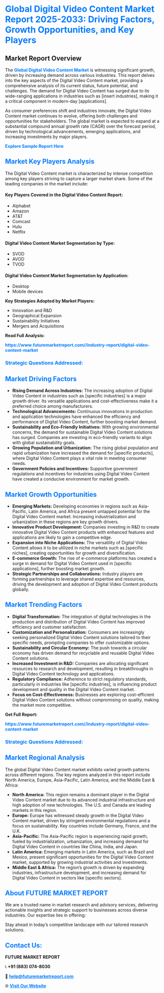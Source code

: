 <h1 style="color: #007BFF;">Global Digital Video Content Market Report 2025-2033: Driving Factors, Growth Opportunities, and Key Players</h1>

<section id="overview">
<h2>Market Report Overview</h2>
<p>The <a href="https://www.futuremarketreport.com//industry-report/digital-video-content-market" style="color: #007BFF; text-decoration: none;"><strong>Global Digital Video Content Market</strong></a> is witnessing significant growth, driven by increasing demand across various industries. This report delves into the key aspects of the Digital Video Content market, providing a comprehensive analysis of its current status, future potential, and challenges. The demand for Digital Video Content has surged due to its wide-ranging applications in industries such as [insert industries], making it a critical component in modern-day [applications].</p>
<p>As consumer preferences shift and industries innovate, the Digital Video Content market continues to evolve, offering both challenges and opportunities for stakeholders. The global market is expected to expand at a substantial compound annual growth rate (CAGR) over the forecast period, driven by technological advancements, emerging applications, and increasing investments by major players.</p>
</section>

<section id="overview">
<p><a href="https://www.futuremarketreport.com//request-sample/reportId=56772" style="color: #007BFF; text-decoration: none;"><strong>Explore Sample Report Here</strong></a></p>
</section>

<section id="key-players">
<h2 style="color: #007BFF;">Market Key Players Analysis</h2>
<p>The Digital Video Content market is characterized by intense competition among key players striving to capture a larger market share. Some of the leading companies in the market include:</p>
<h4>Key Players Covered in the Digital Video Content Report:</h4>
<ul><li>Alphabet</li><li>Amazon</li><li>AT&amp;T</li><li>Comcast</li><li>Hulu</li><li>Netflix</li></ul>
<h4>Digital Video Content Market Segmentation by Type:</h4>
<ul><li>SVOD</li><li>AVOD</li><li>TVOD</li></ul>

<h4>Digital Video Content Market Segmentation by Application:</h4>
<ul><li>Desktop</li><li>Mobile devices</li></ul>
<p><strong>Key Strategies Adopted by Market Players:</strong></p>
<ul>
<li>Innovation and R&D</li>
<li>Geographical Expansion</li>
<li>Sustainability Initiatives</li>
<li>Mergers and Acquisitions</li>
</ul>
</section>

<section>
<p><strong>Read Full Analysis: </strong></p><a href="https://www.futuremarketreport.com//industry-report/digital-video-content-market" style="color: #007BFF; text-decoration: none;"><strong>https://www.futuremarketreport.com//industry-report/digital-video-content-market</strong></a>
<h3 style="color: #007BFF;">Strategic Questions Addressed:</h3>
</section>

<section id="driving-factors">
<h2 style="color: #007BFF;">Market Driving Factors</h2>
<ul>
<li><strong>Rising Demand Across Industries:</strong> The increasing adoption of Digital Video Content in industries such as [specific industries] is a major growth driver. Its versatile applications and cost-effectiveness make it a preferred choice among manufacturers.</li>
<li><strong>Technological Advancements:</strong> Continuous innovations in production and application technologies have enhanced the efficiency and performance of Digital Video Content, further boosting market demand.</li>
<li><strong>Sustainability and Eco-Friendly Initiatives:</strong> With growing environmental concerns, the demand for sustainable Digital Video Content solutions has surged. Companies are investing in eco-friendly variants to align with global sustainability goals.</li>
<li><strong>Growing Population and Urbanization:</strong> The rising global population and rapid urbanization have increased the demand for [specific products], where Digital Video Content plays a vital role in meeting consumer needs.</li>
<li><strong>Government Policies and Incentives:</strong> Supportive government regulations and incentives for industries using Digital Video Content have created a conducive environment for market growth.</li>
</ul>
</section>

<section id="growth-opportunities">
<h2 style="color: #007BFF;">Market Growth Opportunities</h2>
<ul>
<li><strong>Emerging Markets:</strong> Developing economies in regions such as Asia-Pacific, Latin America, and Africa present untapped potential for the Digital Video Content market. Increasing industrialization and urbanization in these regions are key growth drivers.</li>
<li><strong>Innovative Product Development:</strong> Companies investing in R&D to create innovative Digital Video Content products with enhanced features and applications are likely to gain a competitive edge.</li>
<li><strong>Expansion into Niche Applications:</strong> The versatility of Digital Video Content allows it to be utilized in niche markets such as [specific niches], creating opportunities for growth and diversification.</li>
<li><strong>E-commerce Growth:</strong> The rise of e-commerce platforms has created a surge in demand for Digital Video Content used in [specific applications], further boosting market growth.</li>
<li><strong>Strategic Partnerships and Collaborations:</strong> Industry players are forming partnerships to leverage shared expertise and resources, driving the development and adoption of Digital Video Content products globally.</li>
</ul>
</section>

<section id="trending-factors">
<h2 style="color: #007BFF;">Market Trending Factors</h2>
<ul>
<li><strong>Digital Transformation:</strong> The integration of digital technologies in the production and distribution of Digital Video Content has improved efficiency and customer satisfaction.</li>
<li><strong>Customization and Personalization:</strong> Consumers are increasingly seeking personalized Digital Video Content solutions tailored to their specific needs, prompting companies to offer customizable options.</li>
<li><strong>Sustainability and Circular Economy:</strong> The push towards a circular economy has driven demand for recyclable and reusable Digital Video Content solutions.</li>
<li><strong>Increased Investment in R&D:</strong> Companies are allocating significant resources to research and development, resulting in breakthroughs in Digital Video Content technology and applications.</li>
<li><strong>Regulatory Compliance:</strong> Adherence to strict regulatory standards, particularly in industries like [specific industries], is influencing product development and quality in the Digital Video Content market.</li>
<li><strong>Focus on Cost-Effectiveness:</strong> Businesses are exploring cost-efficient Digital Video Content solutions without compromising on quality, making the market more competitive.</li>
</ul>
</section>

<section>
<p><strong>Get Full Report: </strong></p><a href="https://www.futuremarketreport.com//industry-report/digital-video-content-market" style="color: #007BFF; text-decoration: none;"><strong>https://www.futuremarketreport.com//industry-report/digital-video-content-market</strong></a>
<h3 style="color: #007BFF;">Strategic Questions Addressed:</h3>
</section>


<section id="regional-analysis">
<h2 style="color: #007BFF;">Market Regional Analysis</h2>
<p>The global Digital Video Content market exhibits varied growth patterns across different regions. The key regions analyzed in this report include North America, Europe, Asia-Pacific, Latin America, and the Middle East & Africa:</p>
<ul>
<li><strong>North America:</strong> This region remains a dominant player in the Digital Video Content market due to its advanced industrial infrastructure and high adoption of new technologies. The U.S. and Canada are leading markets in this region.</li>
<li><strong>Europe:</strong> Europe has witnessed steady growth in the Digital Video Content market, driven by stringent environmental regulations and a focus on sustainability. Key countries include Germany, France, and the U.K.</li>
<li><strong>Asia-Pacific:</strong> The Asia-Pacific region is experiencing rapid growth, fueled by industrialization, urbanization, and increasing demand for Digital Video Content in countries like China, India, and Japan.</li>
<li><strong>Latin America:</strong> Emerging markets in Latin America, such as Brazil and Mexico, present significant opportunities for the Digital Video Content market, supported by growing industrial activities and investments.</li>
<li><strong>Middle East & Africa:</strong> The region’s growth is driven by expanding industries, infrastructure development, and increasing demand for Digital Video Content in sectors like [specific sectors].</li>
</ul>
</section>

<footer>
<h2 style="color: #007BFF;">About FUTURE MARKET REPORT</h2>
<p>We are a trusted name in market research and advisory services, delivering actionable insights and strategic support to businesses across diverse industries. Our expertise lies in offering:</p>

<p>Stay ahead in today’s competitive landscape with our tailored research solutions.</p>

<h2 style="color: #007BFF;">Contact Us:</h2>
<p><strong>FUTURE MARKET REPORT</strong></p>
<p>📞 <strong>+91 (883) 074-8030</strong></p>
<p>📧 <strong><a href="mailto:help@futuremarketreport.com" style="color: #007BFF;">help@futuremarketreport.com</a></strong></p>
<p>🌐 <strong><a href="https://www.futuremarketreport.com/" style="color: #007BFF;">Visit Our Website</a></strong></p>
</footer>